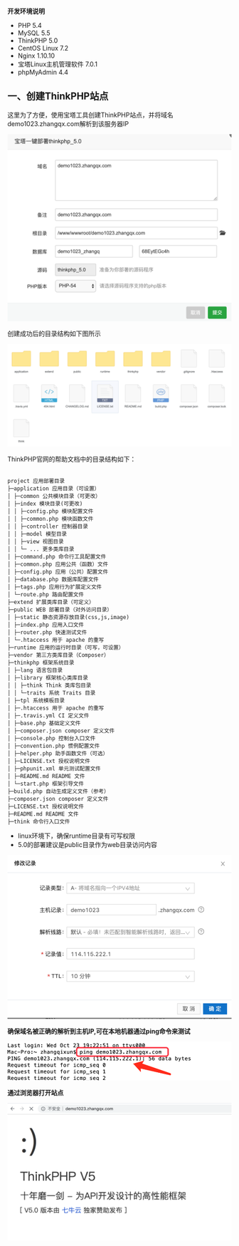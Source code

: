 **开发环境说明**

- PHP 5.4
- MySQL 5.5
- ThinkPHP 5.0
- CentOS Linux 7.2
- Nginx 1.10.10
- 宝塔Linux主机管理软件 7.0.1
- phpMyAdmin 4.4


## 一、创建ThinkPHP站点

这里为了方便，使用宝塔工具创建ThinkPHP站点，并将域名demo1023.zhangqx.com解析到该服务器IP

![](/images/thinkphp/01@2x.png)


创建成功后的目录结构如下图所示

![](/images/thinkphp/02@2x.png)

ThinkPHP官网的帮助文档中的目录结构如下：


```

project 应用部署目录
├─application 应用目录（可设置）
│ ├─common 公共模块目录（可更改）
│ ├─index 模块目录(可更改)
│ │ ├─config.php 模块配置文件
│ │ ├─common.php 模块函数文件
│ │ ├─controller 控制器目录
│ │ ├─model 模型目录
│ │ ├─view 视图目录
│ │ └─ ... 更多类库目录
│ ├─command.php 命令行工具配置文件
│ ├─common.php 应用公共（函数）文件
│ ├─config.php 应用（公共）配置文件
│ ├─database.php 数据库配置文件
│ ├─tags.php 应用行为扩展定义文件
│ └─route.php 路由配置文件
├─extend 扩展类库目录（可定义）
├─public WEB 部署目录（对外访问目录）
│ ├─static 静态资源存放目录(css,js,image)
│ ├─index.php 应用入口文件
│ ├─router.php 快速测试文件
│ └─.htaccess 用于 apache 的重写
├─runtime 应用的运行时目录（可写，可设置）
├─vendor 第三方类库目录（Composer）
├─thinkphp 框架系统目录
│ ├─lang 语言包目录
│ ├─library 框架核心类库目录
│ │ ├─think Think 类库包目录
│ │ └─traits 系统 Traits 目录
│ ├─tpl 系统模板目录
│ ├─.htaccess 用于 apache 的重写
│ ├─.travis.yml CI 定义文件
│ ├─base.php 基础定义文件
│ ├─composer.json composer 定义文件
│ ├─console.php 控制台入口文件
│ ├─convention.php 惯例配置文件
│ ├─helper.php 助手函数文件（可选）
│ ├─LICENSE.txt 授权说明文件
│ ├─phpunit.xml 单元测试配置文件
│ ├─README.md README 文件
│ └─start.php 框架引导文件
├─build.php 自动生成定义文件（参考）
├─composer.json composer 定义文件
├─LICENSE.txt 授权说明文件
├─README.md README 文件
├─think 命令行入口文件
```


- linux环境下，确保runtime目录有可写权限
- 5.0的部署建议是public目录作为web目录访问内容

![](/images/thinkphp/03@2x.png)

**确保域名被正确的解析到主机IP,可在本地机器通过ping命令来测试**

![](/images/thinkphp/04@2x.png)

**通过浏览器打开站点**

![](/images/thinkphp/05@2x.png)



